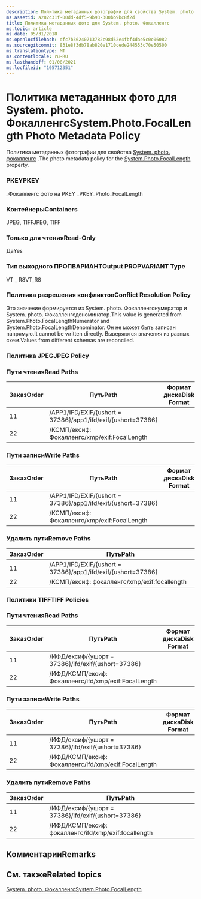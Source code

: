 ```yaml
---
description: Политика метаданных фотографии для свойства System. photo. Фокалленгс.
ms.assetid: a282c31f-00dd-4df5-9b93-300bb9bc8f2d
title: Политика метаданных фото для System. photo. Фокалленгс
ms.topic: article
ms.date: 05/31/2018
ms.openlocfilehash: dfc7b36240713782c98d52e4fbf4dae5c0c06082
ms.sourcegitcommit: 831e8f3db78ab820e1710cede244553c70e50500
ms.translationtype: MT
ms.contentlocale: ru-RU
ms.lasthandoff: 01/08/2021
ms.locfileid: "105712351"
---
```

# <a name="systemphotofocallength-photo-metadata-policy"></a><span data-ttu-id="17ac2-103">Политика метаданных фото для System. photo. Фокалленгс</span><span class="sxs-lookup"><span data-stu-id="17ac2-103">System.Photo.FocalLength Photo Metadata Policy</span></span>

<span data-ttu-id="17ac2-104">Политика метаданных фотографии для свойства [System. photo. фокалленгс](../properties/props-system-photo-focallength.md) .</span><span class="sxs-lookup"><span data-stu-id="17ac2-104">The photo metadata policy for the [System.Photo.FocalLength](../properties/props-system-photo-focallength.md) property.</span></span>

### <a name="pkey"></a><span data-ttu-id="17ac2-105">PKEY</span><span class="sxs-lookup"><span data-stu-id="17ac2-105">PKEY</span></span>

<span data-ttu-id="17ac2-106">\_Фокалленгс фото на PKEY \_</span><span class="sxs-lookup"><span data-stu-id="17ac2-106">PKEY\_Photo\_FocalLength</span></span>

### <a name="containers"></a><span data-ttu-id="17ac2-107">Контейнеры</span><span class="sxs-lookup"><span data-stu-id="17ac2-107">Containers</span></span>

<span data-ttu-id="17ac2-108">JPEG, TIFF</span><span class="sxs-lookup"><span data-stu-id="17ac2-108">JPEG, TIFF</span></span>

### <a name="read-only"></a><span data-ttu-id="17ac2-109">Только для чтения</span><span class="sxs-lookup"><span data-stu-id="17ac2-109">Read-Only</span></span>

<span data-ttu-id="17ac2-110">Да</span><span class="sxs-lookup"><span data-stu-id="17ac2-110">Yes</span></span>

### <a name="output-propvariant-type"></a><span data-ttu-id="17ac2-111">Тип выходного ПРОПВАРИАНТ</span><span class="sxs-lookup"><span data-stu-id="17ac2-111">Output PROPVARIANT Type</span></span>

<span data-ttu-id="17ac2-112">VT \_ R8</span><span class="sxs-lookup"><span data-stu-id="17ac2-112">VT\_R8</span></span>

### <a name="conflict-resolution-policy"></a><span data-ttu-id="17ac2-113">Политика разрешения конфликтов</span><span class="sxs-lookup"><span data-stu-id="17ac2-113">Conflict Resolution Policy</span></span>

<span data-ttu-id="17ac2-114">Это значение формируется из System. photo. Фокалленгснумератор и System. photo. Фокалленгсденоминатор.</span><span class="sxs-lookup"><span data-stu-id="17ac2-114">This value is generated from System.Photo.FocalLengthNumerator and System.Photo.FocalLengthDenominator.</span></span> <span data-ttu-id="17ac2-115">Он не может быть записан напрямую.</span><span class="sxs-lookup"><span data-stu-id="17ac2-115">It cannot be written directly.</span></span> <span data-ttu-id="17ac2-116">Выверяются значения из разных схем.</span><span class="sxs-lookup"><span data-stu-id="17ac2-116">Values from different schemas are reconciled.</span></span>

### <a name="jpeg-policy"></a><span data-ttu-id="17ac2-117">Политика JPEG</span><span class="sxs-lookup"><span data-stu-id="17ac2-117">JPEG Policy</span></span>

### <a name="read-paths"></a><span data-ttu-id="17ac2-118">Пути чтения</span><span class="sxs-lookup"><span data-stu-id="17ac2-118">Read Paths</span></span>



| <span data-ttu-id="17ac2-119">Заказ</span><span class="sxs-lookup"><span data-stu-id="17ac2-119">Order</span></span> | <span data-ttu-id="17ac2-120">Путь</span><span class="sxs-lookup"><span data-stu-id="17ac2-120">Path</span></span>                          | <span data-ttu-id="17ac2-121">Формат диска</span><span class="sxs-lookup"><span data-stu-id="17ac2-121">Disk Format</span></span> |
|-------|-------------------------------|-------------|
| <span data-ttu-id="17ac2-122">1</span><span class="sxs-lookup"><span data-stu-id="17ac2-122">1</span></span>     | <span data-ttu-id="17ac2-123">/APP1/IFD/EXIF/{ushort = 37386}</span><span class="sxs-lookup"><span data-stu-id="17ac2-123">/app1/ifd/exif/{ushort=37386}</span></span> |             |
| <span data-ttu-id="17ac2-124">2</span><span class="sxs-lookup"><span data-stu-id="17ac2-124">2</span></span>     | <span data-ttu-id="17ac2-125">/КСМП/ексиф: Фокалленгс</span><span class="sxs-lookup"><span data-stu-id="17ac2-125">/xmp/exif:FocalLength</span></span>         |             |



 

### <a name="write-paths"></a><span data-ttu-id="17ac2-126">Пути записи</span><span class="sxs-lookup"><span data-stu-id="17ac2-126">Write Paths</span></span>



| <span data-ttu-id="17ac2-127">Заказ</span><span class="sxs-lookup"><span data-stu-id="17ac2-127">Order</span></span> | <span data-ttu-id="17ac2-128">Путь</span><span class="sxs-lookup"><span data-stu-id="17ac2-128">Path</span></span>                          | <span data-ttu-id="17ac2-129">Формат диска</span><span class="sxs-lookup"><span data-stu-id="17ac2-129">Disk Format</span></span> |
|-------|-------------------------------|-------------|
| <span data-ttu-id="17ac2-130">1</span><span class="sxs-lookup"><span data-stu-id="17ac2-130">1</span></span>     | <span data-ttu-id="17ac2-131">/APP1/IFD/EXIF/{ushort = 37386}</span><span class="sxs-lookup"><span data-stu-id="17ac2-131">/app1/ifd/exif/{ushort=37386}</span></span> |             |
| <span data-ttu-id="17ac2-132">2</span><span class="sxs-lookup"><span data-stu-id="17ac2-132">2</span></span>     | <span data-ttu-id="17ac2-133">/КСМП/ексиф: Фокалленгс</span><span class="sxs-lookup"><span data-stu-id="17ac2-133">/xmp/exif:FocalLength</span></span>         |             |



 

### <a name="remove-paths"></a><span data-ttu-id="17ac2-134">Удалить пути</span><span class="sxs-lookup"><span data-stu-id="17ac2-134">Remove Paths</span></span>



| <span data-ttu-id="17ac2-135">Заказ</span><span class="sxs-lookup"><span data-stu-id="17ac2-135">Order</span></span> | <span data-ttu-id="17ac2-136">Путь</span><span class="sxs-lookup"><span data-stu-id="17ac2-136">Path</span></span>                          |
|-------|-------------------------------|
| <span data-ttu-id="17ac2-137">1</span><span class="sxs-lookup"><span data-stu-id="17ac2-137">1</span></span>     | <span data-ttu-id="17ac2-138">/APP1/IFD/EXIF/{ushort = 37386}</span><span class="sxs-lookup"><span data-stu-id="17ac2-138">/app1/ifd/exif/{ushort=37386}</span></span> |
| <span data-ttu-id="17ac2-139">2</span><span class="sxs-lookup"><span data-stu-id="17ac2-139">2</span></span>     | <span data-ttu-id="17ac2-140">/КСМП/ексиф: фокалленгс</span><span class="sxs-lookup"><span data-stu-id="17ac2-140">/xmp/exif:focallength</span></span>         |



 

### <a name="tiff-policies"></a><span data-ttu-id="17ac2-141">Политики TIFF</span><span class="sxs-lookup"><span data-stu-id="17ac2-141">TIFF Policies</span></span>

### <a name="read-paths"></a><span data-ttu-id="17ac2-142">Пути чтения</span><span class="sxs-lookup"><span data-stu-id="17ac2-142">Read Paths</span></span>



| <span data-ttu-id="17ac2-143">Заказ</span><span class="sxs-lookup"><span data-stu-id="17ac2-143">Order</span></span> | <span data-ttu-id="17ac2-144">Путь</span><span class="sxs-lookup"><span data-stu-id="17ac2-144">Path</span></span>                      | <span data-ttu-id="17ac2-145">Формат диска</span><span class="sxs-lookup"><span data-stu-id="17ac2-145">Disk Format</span></span> |
|-------|---------------------------|-------------|
| <span data-ttu-id="17ac2-146">1</span><span class="sxs-lookup"><span data-stu-id="17ac2-146">1</span></span>     | <span data-ttu-id="17ac2-147">/ИФД/ексиф/{ушорт = 37386}</span><span class="sxs-lookup"><span data-stu-id="17ac2-147">/ifd/exif/{ushort=37386}</span></span>  |             |
| <span data-ttu-id="17ac2-148">2</span><span class="sxs-lookup"><span data-stu-id="17ac2-148">2</span></span>     | <span data-ttu-id="17ac2-149">/ИФД/КСМП/ексиф: Фокалленгс</span><span class="sxs-lookup"><span data-stu-id="17ac2-149">/ifd/xmp/exif:FocalLength</span></span> |             |



 

### <a name="write-paths"></a><span data-ttu-id="17ac2-150">Пути записи</span><span class="sxs-lookup"><span data-stu-id="17ac2-150">Write Paths</span></span>



| <span data-ttu-id="17ac2-151">Заказ</span><span class="sxs-lookup"><span data-stu-id="17ac2-151">Order</span></span> | <span data-ttu-id="17ac2-152">Путь</span><span class="sxs-lookup"><span data-stu-id="17ac2-152">Path</span></span>                      | <span data-ttu-id="17ac2-153">Формат диска</span><span class="sxs-lookup"><span data-stu-id="17ac2-153">Disk Format</span></span> |
|-------|---------------------------|-------------|
| <span data-ttu-id="17ac2-154">1</span><span class="sxs-lookup"><span data-stu-id="17ac2-154">1</span></span>     | <span data-ttu-id="17ac2-155">/ИФД/ексиф/{ушорт = 37386}</span><span class="sxs-lookup"><span data-stu-id="17ac2-155">/ifd/exif/{ushort=37386}</span></span>  |             |
| <span data-ttu-id="17ac2-156">2</span><span class="sxs-lookup"><span data-stu-id="17ac2-156">2</span></span>     | <span data-ttu-id="17ac2-157">/ИФД/КСМП/ексиф: Фокалленгс</span><span class="sxs-lookup"><span data-stu-id="17ac2-157">/ifd/xmp/exif:FocalLength</span></span> |             |



 

### <a name="remove-paths"></a><span data-ttu-id="17ac2-158">Удалить пути</span><span class="sxs-lookup"><span data-stu-id="17ac2-158">Remove Paths</span></span>



| <span data-ttu-id="17ac2-159">Заказ</span><span class="sxs-lookup"><span data-stu-id="17ac2-159">Order</span></span> | <span data-ttu-id="17ac2-160">Путь</span><span class="sxs-lookup"><span data-stu-id="17ac2-160">Path</span></span>                      |
|-------|---------------------------|
| <span data-ttu-id="17ac2-161">1</span><span class="sxs-lookup"><span data-stu-id="17ac2-161">1</span></span>     | <span data-ttu-id="17ac2-162">/ИФД/ексиф/{ушорт = 37386}</span><span class="sxs-lookup"><span data-stu-id="17ac2-162">/ifd/exif/{ushort=37386}</span></span>  |
| <span data-ttu-id="17ac2-163">2</span><span class="sxs-lookup"><span data-stu-id="17ac2-163">2</span></span>     | <span data-ttu-id="17ac2-164">/ИФД/КСМП/ексиф: фокалленгс</span><span class="sxs-lookup"><span data-stu-id="17ac2-164">/ifd/xmp/exif:focallength</span></span> |



 

## <a name="remarks"></a><span data-ttu-id="17ac2-165">Комментарии</span><span class="sxs-lookup"><span data-stu-id="17ac2-165">Remarks</span></span>

## <a name="related-topics"></a><span data-ttu-id="17ac2-166">См. также</span><span class="sxs-lookup"><span data-stu-id="17ac2-166">Related topics</span></span>

<dl> <dt>

[<span data-ttu-id="17ac2-167">System. photo. Фокалленгс</span><span class="sxs-lookup"><span data-stu-id="17ac2-167">System.Photo.FocalLength</span></span>](../properties/props-system-photo-focallength.md)
</dt> </dl>

 

 
